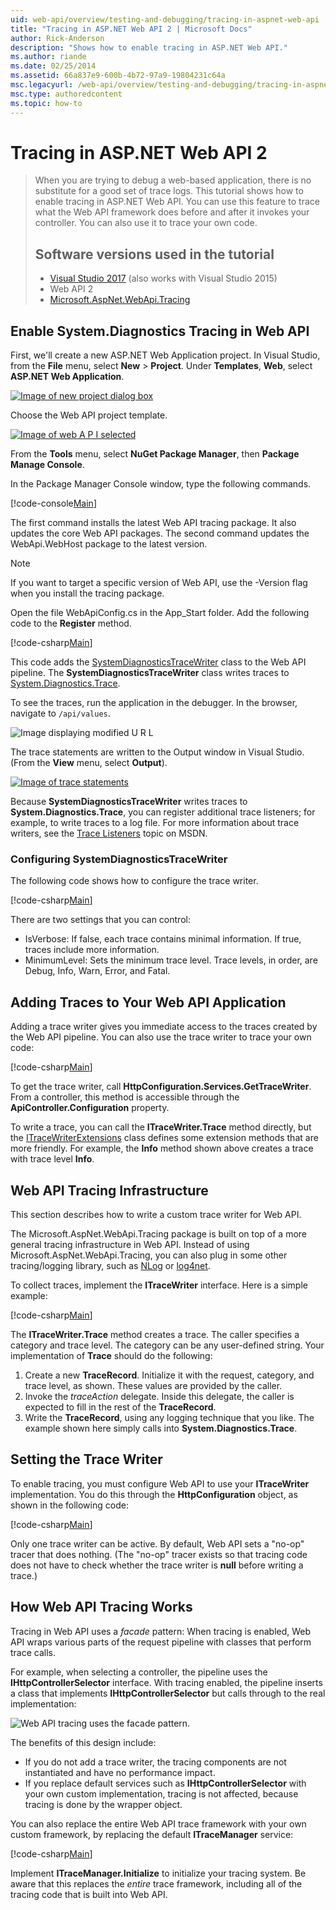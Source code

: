 ```yaml
---
uid: web-api/overview/testing-and-debugging/tracing-in-aspnet-web-api
title: "Tracing in ASP.NET Web API 2 | Microsoft Docs"
author: Rick-Anderson
description: "Shows how to enable tracing in ASP.NET Web API."
ms.author: riande
ms.date: 02/25/2014
ms.assetid: 66a837e9-600b-4b72-97a9-19804231c64a
msc.legacyurl: /web-api/overview/testing-and-debugging/tracing-in-aspnet-web-api
msc.type: authoredcontent
ms.topic: how-to
---
```

# Tracing in ASP.NET Web API 2



> When you are trying to debug a web-based application, there is no substitute for a good set of trace logs. This tutorial shows how to enable tracing in ASP.NET Web API. You can use this feature to trace what the Web API framework does before and after it invokes your controller. You can also use it to trace your own code.
>
> ## Software versions used in the tutorial
>
> - [Visual Studio 2017](https://visualstudio.microsoft.com/downloads/?utm_medium=microsoft&utm_source=learn.microsoft.com&utm_campaign=button+cta&utm_content=download+vs2017) (also works with Visual Studio 2015)
> - Web API 2
> - [Microsoft.AspNet.WebApi.Tracing](https://www.nuget.org/packages/Microsoft.AspNet.WebApi.Tracing)

## Enable System.Diagnostics Tracing in Web API

First, we'll create a new ASP.NET Web Application project. In Visual Studio, from the **File** menu, select **New** > **Project**. Under **Templates**, **Web**, select **ASP.NET Web Application**.

[![Image of new project dialog box](tracing-in-aspnet-web-api/_static/image2.png)](tracing-in-aspnet-web-api/_static/image1.png)

Choose the Web API project template.

[![Image of web A P I selected](tracing-in-aspnet-web-api/_static/image4.png)](tracing-in-aspnet-web-api/_static/image3.png)

From the **Tools** menu, select **NuGet Package Manager**, then **Package Manage Console**.

In the Package Manager Console window, type the following commands.

[!code-console[Main](tracing-in-aspnet-web-api/samples/sample1.cmd)]

The first command installs the latest Web API tracing package. It also updates the core Web API packages. The second command updates the WebApi.WebHost package to the latest version.

> [!NOTE]
> If you want to target a specific version of Web API, use the -Version flag when you install the tracing package.

Open the file WebApiConfig.cs in the App\_Start folder. Add the following code to the **Register** method.

[!code-csharp[Main](tracing-in-aspnet-web-api/samples/sample2.cs?highlight=6)]

This code adds the [SystemDiagnosticsTraceWriter](https://msdn.microsoft.com/library/system.web.http.tracing.systemdiagnosticstracewriter.aspx) class to the Web API pipeline. The **SystemDiagnosticsTraceWriter** class writes traces to [System.Diagnostics.Trace](https://msdn.microsoft.com/library/system.diagnostics.trace).

To see the traces, run the application in the debugger. In the browser, navigate to `/api/values`.

![Image displaying modified U R L](tracing-in-aspnet-web-api/_static/image5.png)

The trace statements are written to the Output window in Visual Studio. (From the **View** menu, select **Output**).

[![Image of trace statements](tracing-in-aspnet-web-api/_static/image7.png)](tracing-in-aspnet-web-api/_static/image6.png)

Because **SystemDiagnosticsTraceWriter** writes traces to **System.Diagnostics.Trace**, you can register additional trace listeners; for example, to write traces to a log file. For more information about trace writers, see the [Trace Listeners](https://msdn.microsoft.com/library/4y5y10s7.aspx) topic on MSDN.

### Configuring SystemDiagnosticsTraceWriter

The following code shows how to configure the trace writer.

[!code-csharp[Main](tracing-in-aspnet-web-api/samples/sample3.cs)]

There are two settings that you can control:

- IsVerbose: If false, each trace contains minimal information. If true, traces include more information.
- MinimumLevel: Sets the minimum trace level. Trace levels, in order, are Debug, Info, Warn, Error, and Fatal.

## Adding Traces to Your Web API Application

Adding a trace writer gives you immediate access to the traces created by the Web API pipeline. You can also use the trace writer to trace your own code:

[!code-csharp[Main](tracing-in-aspnet-web-api/samples/sample4.cs)]

To get the trace writer, call **HttpConfiguration.Services.GetTraceWriter**. From a controller, this method is accessible through the **ApiController.Configuration** property.

To write a trace, you can call the **ITraceWriter.Trace** method directly, but the [ITraceWriterExtensions](https://msdn.microsoft.com/library/system.web.http.tracing.itracewriterextensions.aspx) class defines some extension methods that are more friendly. For example, the **Info** method shown above creates a trace with trace level **Info**.

## Web API Tracing Infrastructure

This section describes how to write a custom trace writer for Web API.

The Microsoft.AspNet.WebApi.Tracing package is built on top of a more general tracing infrastructure in Web API. Instead of using Microsoft.AspNet.WebApi.Tracing, you can also plug in some other tracing/logging library, such as [NLog](http://nlog-project.org/) or [log4net](http://logging.apache.org/log4net/).

To collect traces, implement the **ITraceWriter** interface. Here is a simple example:

[!code-csharp[Main](tracing-in-aspnet-web-api/samples/sample5.cs)]

The **ITraceWriter.Trace** method creates a trace. The caller specifies a category and trace level. The category can be any user-defined string. Your implementation of **Trace** should do the following:

1. Create a new **TraceRecord**. Initialize it with the request, category, and trace level, as shown. These values are provided by the caller.
2. Invoke the *traceAction* delegate. Inside this delegate, the caller is expected to fill in the rest of the **TraceRecord**.
3. Write the **TraceRecord**, using any logging technique that you like. The example shown here simply calls into **System.Diagnostics.Trace**.

## Setting the Trace Writer

To enable tracing, you must configure Web API to use your **ITraceWriter** implementation. You do this through the **HttpConfiguration** object, as shown in the following code:

[!code-csharp[Main](tracing-in-aspnet-web-api/samples/sample6.cs)]

Only one trace writer can be active. By default, Web API sets a &quot;no-op&quot; tracer that does nothing. (The &quot;no-op&quot; tracer exists so that tracing code does not have to check whether the trace writer is **null** before writing a trace.)

## How Web API Tracing Works

Tracing in Web API uses a *facade* pattern: When tracing is enabled, Web API wraps various parts of the request pipeline with classes that perform trace calls.

For example, when selecting a controller, the pipeline uses the **IHttpControllerSelector** interface. With tracing enabled, the pipeline inserts a class that implements **IHttpControllerSelector** but calls through to the real implementation:

![Web API tracing uses the facade pattern.](tracing-in-aspnet-web-api/_static/image8.png)

The benefits of this design include:

- If you do not add a trace writer, the tracing components are not instantiated and have no performance impact.
- If you replace default services such as **IHttpControllerSelector** with your own custom implementation, tracing is not affected, because tracing is done by the wrapper object.

You can also replace the entire Web API trace framework with your own custom framework, by replacing the default **ITraceManager** service:

[!code-csharp[Main](tracing-in-aspnet-web-api/samples/sample7.cs)]

Implement **ITraceManager.Initialize** to initialize your tracing system. Be aware that this replaces the *entire* trace framework, including all of the tracing code that is built into Web API.
